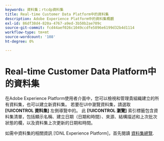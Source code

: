 ```yaml
---
keywords: 資料集；rtcdp資料集
title: Real-time Customer Data Platform中的資料集
description: Adobe Experience Platform中的資料集概觀
exl-id: 86df38d4-820a-4767-a9ed-3b50b2ae709c
source-git-commit: fcd44aef026c1049ccdfe5896e6199d32b4d1114
workflow-type: tm+mt
source-wordcount: '108'
ht-degree: 0%

---
```


# Real-time Customer Data Platform中的資料集

在Adobe Experience Platform使用者介面中，您可以檢視和管理貴組織建立的所有資料集，也可以建立新資料集。 若要在UI中瀏覽資料集，請選取 **[!UICONTROL 資料集]** 左側導覽中的。 此 **[!UICONTROL 瀏覽]** 索引標籤包含資料集清單，包括顯示名稱、建立日期（日期和時間）、來源、結構描述和上次批次狀態的欄，以及資料集上次更新的日期和時間。

如需中資料集的相關資訊 [!DNL Experience Platform]，首先閱讀 [資料集總覽](../../catalog/datasets/overview.md).

